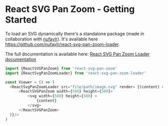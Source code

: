 # React SVG Pan Zoom - Getting Started

To load an SVG dynamically there's a standalone package (made in collaboration with [nufaylr](https://github.com/nufaylr)).
It's available here https://github.com/nufaylr/react-svg-pan-zoom-loader.

The full documentation is available here: [React SVG Pan Zoom Loader documentation](https://github.com/nufaylr/react-svg-pan-zoom-loader/blob/main/README.md)

```js
import {ReactSVGPanZoom} from 'react-svg-pan-zoom'
import {ReactSvgPanZoomLoader} from 'react-svg-pan-zoom-loader'

const Viewer = () => (
  <ReactSvgPanZoomLoader src="file/path/image.svg" render= {(content) => (
      <ReactSVGPanZoom width={500} height={500}>
          <svg width={500} height={500} >
              {content}
          </svg>  
      </ReactSVGPanZoom>
  )}/>
)
```

